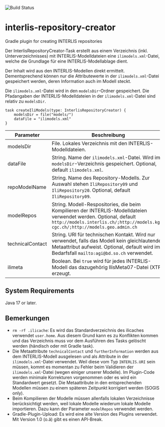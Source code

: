 ![Build Status](https://github.com/sogis/interlis-repository-creator/actions/workflows/main.yml/badge.svg)

# interlis-repository-creator
Gradle plugin for creating INTERLIS repositories

Der InterlisRepositoryCreator-Task erstellt aus einem Verzeichnis (inkl. Unterverzeichnisses) mit INTERLIS-Modelldateien eine `ilimodels.xml`-Datei, welche die Grundlage für eine INTERLIS-Modellablage dient.

Der Inhalt wird aus den INTERLIS-Modellen direkt ermittelt. Dementsprechend können nur die Attributewerte in der `ilimodels.xml`-Datei gespeichert werden, deren Information auch im Modell steckt. 

Die `ilimodels.xml`-Datei wird in den `modelsDir`-Ordner gespeichert. Die Pfadangaben der INTERLIS-Modelldateien in der `ilimodels.xml`-Datei sind relativ zu `modelsDir`.

```
task createIliModels(type: InterlisRepositoryCreator) {
    modelsDir = file("models/")
    dataFile = "ilimodels.xml"
}
```

Parameter | Beschreibung
----------|-------------------
modelsDir | File. Lokales Verzeichnis mit den INTERLIS-Modelldateien.
dataFile  | String. Name der `ilimodels.xml`-Datei. Wird im `modelsDir`-Verzeichnis gespeichert. Optional, default `ilimodels.xml`.
repoModelName | String. Name des Repository-Modells. Zur Auswahl stehen `IliRepository09` und `IliRepository20`. Optional, default `IliRepository09`.
modelRepos  | String. Modell-Respositories, die beim Kompilieren der INTERLIS-Modelldateien verwendet werden. Optional, default `http://models.interlis.ch/;http://models.kgk-cgc.ch/;http://models.geo.admin.ch`
technicalContact | String. URI für technischen Kontakt. Wird nur verwendet, falls das Modell kein gleichlautendes Metaattribut aufweist. Optional, default wird im Bedarfsfall `mailto:agi@bd.so.ch` verwendet.
ilimeta | Boolean. Bei `true` wird für jedes INTERLIS-Modell das dazugehörig IlisMeta07-Datei (XTF) erzeugt.

## System Requirements
Java 17 or later.

## Bemerkungen

- `rm -rf .ilicache`: Es wird das Standardverzeichnis des ilicaches verwendet `user.home`. Aus diesem Grund kann es zu Konflikten kommen und das Verzeichnis muss vor dem Ausführen des Tasks gelöscht werden (händisch oder mit Gradle task).
- Die Metaattribute `technicalContact` und `furtherInformation` werden aus dem INTERLIS-Modell ausgelesen und als Attribute in der `ilimodels.xml`-Datei verwendet. Weil diese vom Typ `INTERLIS.URI` sein müssen, kommt es momentan zu Fehler beim Validieren der `ilimodels.xml`-Datei (wegen einiger unserer Modelle). Im Plugin-Code werden minimale Korrekturen vorgenommen oder es wird ein Standardwert gesetzt. Die Metaattribute in den entsprechenden Modellen müssen zu einem späteren Zeitpunkt korrigiert werden (SOGIS only).
- Beim Kompilieren der Modelle müssen allenfalls lokalen Verzeichnisse berücksichtigt werden, weil lokale Modelle wiederum lokale Modelle importieren. Dazu kann der Parameter `modelRepos` verwendet werden.
- Gradle-Plugin-Upload: Es wird eine alte Version des Plugins verwendet. Mit Version 1.0 (o.ä) gibt es einen API-Break.